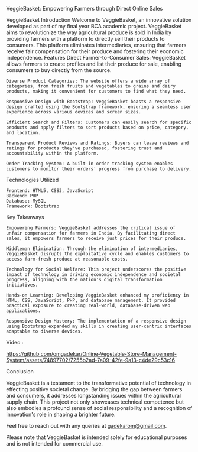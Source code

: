 VeggieBasket: Empowering Farmers through Direct Online Sales

VeggieBasket
Introduction
Welcome to VeggieBasket, an innovative solution developed as part of my final year BCA academic project. VeggieBasket aims to revolutionize the way agricultural produce is sold in India by providing farmers with a platform to directly sell their products to consumers. This platform eliminates intermediaries, ensuring that farmers receive fair compensation for their produce and fostering their economic independence.
Features
    Direct Farmer-to-Consumer Sales: VeggieBasket allows farmers to create profiles and list their produce for sale, enabling consumers to buy directly from the source.

    Diverse Product Categories: The website offers a wide array of categories, from fresh fruits and vegetables to grains and dairy products, making it convenient for customers to find what they need.

    Responsive Design with Bootstrap: VeggieBasket boasts a responsive design crafted using the Bootstrap framework, ensuring a seamless user experience across various devices and screen sizes.

    Efficient Search and Filters: Customers can easily search for specific products and apply filters to sort products based on price, category, and location.

    Transparent Product Reviews and Ratings: Buyers can leave reviews and ratings for products they've purchased, fostering trust and accountability within the platform.

    Order Tracking System: A built-in order tracking system enables customers to monitor their orders' progress from purchase to delivery.

Technologies Utilized

    Frontend: HTML5, CSS3, JavaScript
    Backend: PHP
    Database: MySQL
    Framework: Bootstrap

Key Takeaways

    Empowering Farmers: VeggieBasket addresses the critical issue of unfair compensation for farmers in India. By facilitating direct sales, it empowers farmers to receive just prices for their produce.

    Middleman Elimination: Through the elimination of intermediaries, VeggieBasket disrupts the exploitative cycle and enables customers to access farm-fresh produce at reasonable costs.

    Technology for Social Welfare: This project underscores the positive impact of technology in driving economic independence and societal progress, aligning with the nation's digital transformation initiatives.

    Hands-on Learning: Developing VeggieBasket enhanced my proficiency in HTML, CSS, JavaScript, PHP, and database management. It provided practical exposure to creating real-world, database-driven web applications.

    Responsive Design Mastery: The implementation of a responsive design using Bootstrap expanded my skills in creating user-centric interfaces adaptable to diverse devices.

Video : 


https://github.com/omgadekar/Online-Vegetable-Store-Management-System/assets/74897702/7255b2ad-7a09-42fe-9a13-c4de29c53c16



Conclusion

VeggieBasket is a testament to the transformative potential of technology in effecting positive societal change. By bridging the gap between farmers and consumers, it addresses longstanding issues within the agricultural supply chain. This project not only showcases technical competence but also embodies a profound sense of social responsibility and a recognition of innovation's role in shaping a brighter future.

Feel free to reach out with any queries at gadekarom@gmail.com.

Please note that VeggieBasket is intended solely for educational purposes and is not intended for commercial use.
